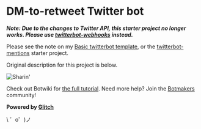 DM-to-retweet Twitter bot 
===================================

_**Note: Due to the changes to Twitter API, this starter project no longer works. Please use [twitterbot-webhooks](https://glitch.com/edit/#!/twitterbot-webhooks) instead.**_

Please see the note on my [Basic twitterbot template](https://glitch.com/edit/#!/twitterbot), or the [twitterbot-mentions](https://glitch.com/edit/#!/twitterbot-mentions) starter project.

Original description for this project is below.

![Sharin'](https://cdn.glitch.com/7874dcd4-05a5-4a4b-ac78-5796d1b56267%2Fshare-to-retweet.png)

Check out Botwiki for [the full tutorial](https://botwiki.org/tutorials/how-to-make-a-twitter-bot-dm-retweet-glitch/). Need more help? Join the [Botmakers](https://botmakers.org/) community!

**Powered by [Glitch](https://glitch.com)**

\ ゜o゜)ノ
